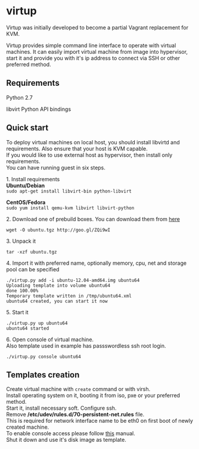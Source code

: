 virtup
======

Virtup was initially developed to become a partial Vagrant replacement for KVM.

Virtup provides simple command line interface to operate with virtual machines.
It can easily import virtual machine from image into hypervisor, start it 
and provide you with it's ip address to connect via SSH or other preferred method.

## Requirements
Python 2.7

libvirt Python API bindings

## Quick start
To deploy virtual machines on local host, you should install 
libvirtd and requirements. Also ensure that your host is KVM capable.  
If you would like to use external host as hypervisor, then install only requirements.  
You can have running guest in six steps.

1\. Install requirements  
**Ubuntu/Debian**  
```sudo apt-get install libvirt-bin python-libvirt```

**CentOS/Fedora**  
```sudo yum install qemu-kvm libvirt libvirt-python```

2\. Download one of prebuild boxes. You can download them from [here](http://yadi.sk/d/KJROKkGb6Xv7u)

```wget -O ubuntu.tgz http://goo.gl/ZQi9wI```

3\. Unpack it

```tar -xzf ubuntu.tgz```

4\. Import it with preferred name, optionally memory, cpu, net and storage pool can be
specified

```
./virtup.py add -i ubuntu-12.04-amd64.img ubuntu64
Uploading template into volume ubuntu64
done 100.00%
Temporary template written in /tmp/ubuntu64.xml
ubuntu64 created, you can start it now
```

5\. Start it

```
./virtup.py up ubuntu64
ubuntu64 started
```

6\. Open console of virtual machine.  
Also template used in example has passswordless ssh root login.

    ./virtup.py console ubuntu64

## Templates creation
Create virtual machine with ```create``` command or with virsh.  
Install operating system on it, booting it from iso, pxe or your preferred method.  
Start it, install necessary soft. Configure ssh.  
Remove **/etc/udev/rules.d/70-persistent-net.rules** file.  
This is required for network interface name to be eth0 on first boot of newly created machine.  
To enable console access please follow [this](http://www.vanemery.com/Linux/Serial/serial-console.html) manual.  
Shut it down and use it's disk image as template.
